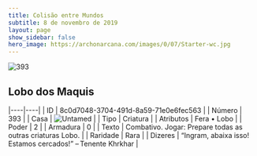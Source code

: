 ```yaml
---
title: Colisão entre Mundos
subtitle: 8 de novembro de 2019
layout: page
show_sidebar: false
hero_image: https://archonarcana.com/images/0/07/Starter-wc.jpg
---
```


![393](https://cdn.keyforgegame.com/media/card_front/pt/452_393_PWV48WXFQ4QV_pt.png)

## Lobo dos Maquis

|----|----|
| ID | 8c0d7048-3704-491d-8a59-71e0e6fec563 |
| Número | 393 |
| Casa | ![Untamed](https://archonarcana.com/images/thumb/b/bd/Untamed.png/22px-Untamed.png "Indomados") |
| Tipo | Criatura |
| Atributos | Fera • Lobo |
| Poder | 2 |
| Armadura | 0 |
| Texto | Combativo. Jogar: Prepare todas as outras criaturas Lobo. |
| Raridade | Rara |
| Dizeres | “Ingram, abaixa isso! Estamos cercados!”  – Tenente Khrkhar |